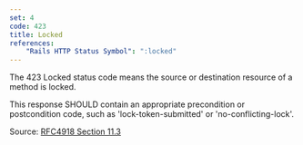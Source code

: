```yaml
---
set: 4
code: 423
title: Locked
references:
    "Rails HTTP Status Symbol": ":locked"
---
```


The 423 Locked status code means the source or destination resource of a
method is locked.

This response SHOULD contain an appropriate precondition or
postcondition code, such as 'lock-token-submitted' or 'no-conflicting-lock'.

Source: [RFC4918 Section 11.3][1]

[1]: <http://tools.ietf.org/html/rfc4918#section-11.3>